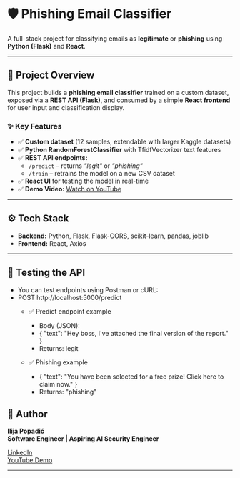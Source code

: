 # 🛡️ Phishing Email Classifier

A full-stack project for classifying emails as **legitimate** or **phishing** using **Python (Flask)** and **React**.

---

## 📌 **Project Overview**

This project builds a **phishing email classifier** trained on a custom dataset, exposed via a **REST API (Flask)**, and consumed by a simple **React frontend** for user input and classification display.

### ✨ **Key Features**

- ✅ **Custom dataset** (12 samples, extendable with larger Kaggle datasets)
- ✅ **Python RandomForestClassifier** with TfidfVectorizer text features
- ✅ **REST API endpoints:**
  - `/predict` – returns *"legit"* or *"phishing"*
  - `/train` – retrains the model on a new CSV dataset
- ✅ **React UI** for testing the model in real-time
- ✅ **Demo Video:** [Watch on YouTube](https://youtu.be/3lV3m6ewS8U?si=O8hC0cC-1F79qU3o) <!-- replace # with your video link -->

---

## ⚙️ **Tech Stack**

- **Backend:** Python, Flask, Flask-CORS, scikit-learn, pandas, joblib
- **Frontend:** React, Axios

---

## 🔬 **Testing the API**

- You can test endpoints using Postman or cURL:
- POST http://localhost:5000/predict
  - ✅ Predict endpoint example
    - Body (JSON):
    - { "text": "Hey boss, I've attached the final version of the report." }
    - Returns: legit

  - ✅ Phishing example
    - { "text": "You have been selected for a free prize! Click here to claim now." }
    - Returns: "phishing"

## 👤 Author

**Ilija Popadić**  
**Software Engineer | Aspiring AI Security Engineer**

[LinkedIn](https://www.linkedin.com/in/ilija-popadic-27a4a72b3/)  
[YouTube Demo](https://youtu.be/3lV3m6ewS8U?si=gZqBkL8hJMcDcbU9)

---

